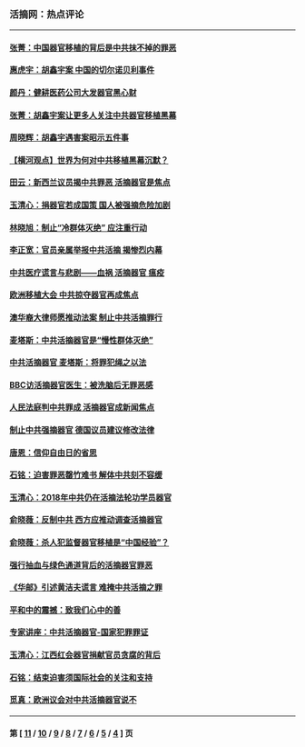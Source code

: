 ### 活摘网：热点评论
---
#### [张菁：中国器官移植的背后是中共抹不掉的罪恶](../../pages/nf5879/n13974977.md?04240430) 
#### [惠虎宇：胡鑫宇案 中国的切尔诺贝利事件](../../pages/nf5879/n13942916.md?04240430) 
#### [颜丹：健耕医药公司大发器官黑心财](../../pages/nf5879/n13940134.md?04240430) 
#### [张菁：胡鑫宇案让更多人关注中共器官移植黑幕](../../pages/nf5879/n13929073.md?04240430) 
#### [周晓辉：胡鑫宇遇害案昭示五件事](../../pages/nf5879/n13921870.md?04240430) 
#### [【横河观点】世界为何对中共移植黑幕沉默？](../../pages/nf5879/n13244249.md?04240430) 
#### [田云：新西兰议员揭中共罪恶 活摘器官是焦点](../../pages/nf5879/n13070629.md?04240430) 
#### [玉清心：捐器官若成国策 国人被强摘危险加剧](../../pages/nf5879/n12802713.md?04240430) 
#### [林晓旭：制止“冷群体灭绝” 应注重行动](../../pages/nf5879/n12779736.md?04240430) 
#### [李正宽：官员亲属举报中共活摘 揭惨烈内幕](../../pages/nf5879/n12684490.md?04240430) 
#### [中共医疗谎言与悲剧——血祸 活摘器官 瘟疫](../../pages/nf5879/n12372103.md?04240430) 
#### [欧洲移植大会 中共掠夺器官再成焦点](../../pages/nf5879/n11538883.md?04240430) 
#### [澳华裔大律师愿推动法案 制止中共活摘罪行](../../pages/nf5879/n11377039.md?04240430) 
#### [麦塔斯：中共活摘器官是“慢性群体灭绝”](../../pages/nf5879/n11350529.md?04240430) 
#### [中共活摘器官 麦塔斯：将罪犯绳之以法](../../pages/nf5879/n11347973.md?04240430) 
#### [BBC访活摘器官医生：被洗脑后无罪恶感](../../pages/nf5879/n11335935.md?04240430) 
#### [人民法庭判中共罪成 活摘器官成新闻焦点](../../pages/nf5879/n11331578.md?04240430) 
#### [制止中共强摘器官 德国议员建议修改法律](../../pages/nf5879/n11249451.md?04240430) 
#### [唐恩：信仰自由日的省思](../../pages/nf5879/n11003525.md?04240430) 
#### [石铭：迫害罪恶罄竹难书  解体中共刻不容缓](../../pages/nf5879/n10942855.md?04240430) 
#### [玉清心：2018年中共仍在活摘法轮功学员器官](../../pages/nf5879/n10914646.md?04240430) 
#### [俞晓薇：反制中共 西方应推动调查活摘器官](../../pages/nf5879/n10794671.md?04240430) 
#### [俞晓薇：杀人犯监督器官移植是“中国经验”？](../../pages/nf5879/n10466427.md?04240430) 
#### [强行抽血与绿色通道背后的活摘器官罪恶](../../pages/nf5879/n10004708.md?04240430) 
#### [《华邮》引述黄洁夫谎言 难掩中共活摘之罪](../../pages/nf5879/n9642309.md?04240430) 
#### [平和中的震撼：致我们心中的善](../../pages/nf5879/n9021123.md?04240430) 
#### [专家讲座：中共活摘器官-国家犯罪罪证](../../pages/nf5879/n8828153.md?04240430) 
#### [玉清心：江西红会器官捐献官员贪腐的背后](../../pages/nf5879/n8522122.md?04240430) 
#### [石铭：结束迫害须国际社会的关注和支持](../../pages/nf5879/n8443497.md?04240430) 
#### [觅真：欧洲议会对中共活摘器官说不](../../pages/nf5879/n8337486.md?04240430) 

---
#### 第 [ [11](./11.md?04240430) / [10](./10.md?04240430) / [9](./9.md?04240430) / [8](./8.md?04240430) / [7](./7.md?04240430) / [6](./6.md?04240430) / [5](./5.md?04240430) / [4](./4.md?04240430) ] 页
